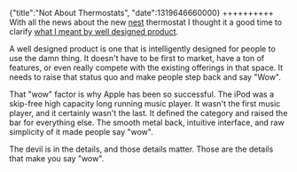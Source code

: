 {"title":"Not About Thermostats", "date":1319646660000}
++++++++++
With all the news about the new [nest][nest] thermostat I thought it a good time to clarify [what I meant by well designed product][tweet].

A well designed product is one that is intelligently designed for people to use the damn thing. It doesn't have to be first to market, have a ton of features, or even really compete with the existing offerings in that space. It needs to raise that status quo and make people step back and say "Wow". 

That "wow" factor is why Apple has been so successful. The iPod was a skip-free high capacity long running music player. It wasn't the first music player, and it certainly wasn't the last. It defined the category and raised the bar for everything else. The smooth metal back, intuitive interface, and raw simplicity of it made people say "wow".

The devil is in the details, and those details matter. Those are the details that make you say "wow". 

[nest]: http://www.nest.com/
[tweet]: https://twitter.com/#!/joshkehn/status/128696099669147648